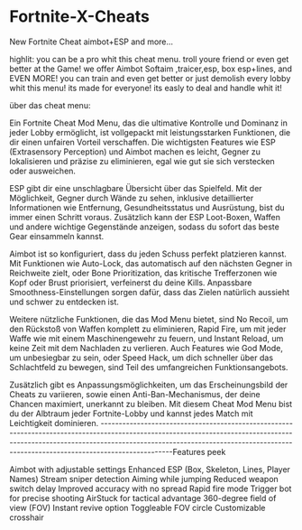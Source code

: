 # Fortnite-X-Cheats
New Fortnite Cheat aimbot+ESP and more...

highlit:
you can be a pro whit this cheat menu.
troll youre friend or even get better at the Game!  we offer Aimbot Softaim ,traicer,esp, box esp+lines, and EVEN MORE!
you can train and even get better or just demolish every lobby whit this menu!
its made for everyone! its easly to deal and handle whit it!


über das cheat menu:

Ein Fortnite Cheat Mod Menu, das die ultimative Kontrolle und Dominanz in jeder Lobby ermöglicht, ist vollgepackt mit leistungsstarken Funktionen, die dir einen unfairen Vorteil verschaffen. Die wichtigsten Features wie ESP (Extrasensory Perception) und Aimbot machen es leicht, Gegner zu lokalisieren und präzise zu eliminieren, egal wie gut sie sich verstecken oder ausweichen.

ESP gibt dir eine unschlagbare Übersicht über das Spielfeld. Mit der Möglichkeit, Gegner durch Wände zu sehen, inklusive detaillierter Informationen wie Entfernung, Gesundheitsstatus und Ausrüstung, bist du immer einen Schritt voraus. Zusätzlich kann der ESP Loot-Boxen, Waffen und andere wichtige Gegenstände anzeigen, sodass du sofort das beste Gear einsammeln kannst.

Aimbot ist so konfiguriert, dass du jeden Schuss perfekt platzieren kannst. Mit Funktionen wie Auto-Lock, das automatisch auf den nächsten Gegner in Reichweite zielt, oder Bone Prioritization, das kritische Trefferzonen wie Kopf oder Brust priorisiert, verfeinerst du deine Kills. Anpassbare Smoothness-Einstellungen sorgen dafür, dass das Zielen natürlich aussieht und schwer zu entdecken ist.

Weitere nützliche Funktionen, die das Mod Menu bietet, sind No Recoil, um den Rückstoß von Waffen komplett zu eliminieren, Rapid Fire, um mit jeder Waffe wie mit einem Maschinengewehr zu feuern, und Instant Reload, um keine Zeit mit dem Nachladen zu verlieren. Auch Features wie God Mode, um unbesiegbar zu sein, oder Speed Hack, um dich schneller über das Schlachtfeld zu bewegen, sind Teil des umfangreichen Funktionsangebots.

Zusätzlich gibt es Anpassungsmöglichkeiten, um das Erscheinungsbild der Cheats zu variieren, sowie einen Anti-Ban-Mechanismus, der deine Chancen maximiert, unerkannt zu bleiben. Mit diesem Cheat Mod Menu bist du der Albtraum jeder Fortnite-Lobby und kannst jedes Match mit Leichtigkeit dominieren.
--------------------------------------------------------------------------------------------------------------------------------------------------------------------------------------------------------------------------------------------------------------Features peek


Aimbot with adjustable settings
Enhanced ESP (Box, Skeleton, Lines, Player Names)
Stream sniper detection
Aiming while jumping
Reduced weapon switch delay
Improved accuracy with no spread
Rapid fire mode
Trigger bot for precise shooting
AirStuck for tactical advantage
360-degree field of view (FOV)
Instant revive option
Toggleable FOV circle
Customizable crosshair

